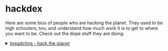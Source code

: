 # hackdex

Here are some bios of people who are hacking the planet. They used to be high schoolers, too, and understand how much work it is to get to where you want to be. Check out the dope stuff they are doing:

<details>
  <summary><a href="https://breadchris.com/">breadchris - hack the planet</a></summary>
  If you want to know my origin story, you can read about it <a href="https://breadchris.com/blog/how-i-got-to-where-i-am/">here</a>.
  Here is a <a href="https://open.spotify.com/playlist/6ByzkKomjfR13HDWNCxvZv?si=6e17c58dab974ce6">spotify</a> playlist of songs that I will listen to to get into the zone.
  I like to hack things. Come watch my cracked <a href="https://www.youtube.com/live/sNpXaFpbn1Q?si=oCb1TzmWgIe1ZbWs&t=8481">stream</a>.
  I am working on <a href="https://github.com/justshare-io/justshare">building an open-source app</a> to let you build your own blog and customize it. You can build how your site looks with AI!
</details>
